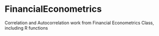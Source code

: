 # FinancialEconometrics
Correlation and Autocorrelation work from Financial Econometrics Class, including R functions

